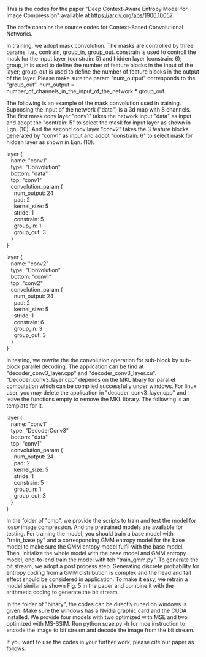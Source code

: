 This is the codes for the paper "Deep Context-Aware Entropy Model for Image Compression" available at https://arxiv.org/abs/1906.10057.

The caffe contains the source codes for Context-Based Convolutional Networks. 

In training, we adopt mask convolution. The masks are controlled by three params, i.e., contrain, group_in, group_out. constrain is used to controll the mask for the input layer (constrain: 5) and hidden layer (constrain: 6); group_in is used to define the number of feature blocks in the input of the layer; group_out is used to define the number of feature blocks in the output of the layer. Please make sure the param "num_output" corresponds to the "group_out". num_output = number_of_channels_in_the_input_of_the_network * group_out.

The following is an example of the mask convolution used in training. Supposing the input of the network ("data") is a 3d map with 8 channels. The first mask conv layer "conv1" takes the network input "data" as input and adopt the "contrain: 5" to select the mask for input layer as shown in Eqn. (10). And the second conv layer "conv2" takes the 3 feature blocks generated by "conv1" as input and adopt "constrain: 6" to select mask for hidden layer as shown in Eqn. (10).

layer {  
  &nbsp;&nbsp;  name: "conv1"  
  &nbsp;&nbsp; type: "Convolution"  
  &nbsp;&nbsp;  bottom: "data"  
  &nbsp;&nbsp;  top: "conv1"  
  &nbsp;&nbsp;  convolution_param {  
  &nbsp;&nbsp;&nbsp;&nbsp;    num_output: 24  
  &nbsp;&nbsp;&nbsp;&nbsp;    pad: 2  
  &nbsp;&nbsp;&nbsp;&nbsp;    kernel_size: 5  
  &nbsp;&nbsp;&nbsp;&nbsp;    stride: 1  
  &nbsp;&nbsp;&nbsp;&nbsp;    constrain: 5  
  &nbsp;&nbsp;&nbsp;&nbsp;    group_in: 1  
  &nbsp;&nbsp;&nbsp;&nbsp;    group_out: 3  
  &nbsp;&nbsp;  }  
}  
  
layer {   
  &nbsp;&nbsp;  name: "conv2"  
  &nbsp;&nbsp;  type: "Convolution"  
  &nbsp;&nbsp;  bottom: "conv1"  
  &nbsp;&nbsp;  top: "conv2"  
  &nbsp;&nbsp;  convolution_param {  
  &nbsp;&nbsp;&nbsp;&nbsp;    num_output: 24  
  &nbsp;&nbsp;&nbsp;&nbsp;    pad: 2  
  &nbsp;&nbsp;&nbsp;&nbsp;    kernel_size: 5  
  &nbsp;&nbsp;&nbsp;&nbsp;    stride: 1  
  &nbsp;&nbsp;&nbsp;&nbsp;    constrain: 6  
  &nbsp;&nbsp;&nbsp;&nbsp;    group_in: 3  
  &nbsp;&nbsp;&nbsp;&nbsp;    group_out: 3  
  &nbsp;&nbsp;  }  
}  
  
In testing, we rewrite the the convolution operation for sub-block by sub-block parallel decoding. The application can be find at "decoder_conv3_layer.cpp" and "decoder_conv3_layer.cu".  "Decoder_conv3_layer.cpp" depends on the MKL libary for parallel computation which can be complied successfully under windows. For linux user, you may delete the application in "decoder_conv3_layer.cpp" and leave the functions empty to remove the MKL library. The following is an template for it. 

layer {  
 &nbsp;&nbsp; name: "conv1"  
 &nbsp;&nbsp; type: "DecoderConv3"  
 &nbsp;&nbsp; bottom: "data"  
 &nbsp;&nbsp; top: "conv1"  
 &nbsp;&nbsp; convolution_param {  
 &nbsp;&nbsp;&nbsp;&nbsp;   num_output: 24  
 &nbsp;&nbsp;&nbsp;&nbsp;   pad: 2  
 &nbsp;&nbsp;&nbsp;&nbsp;   kernel_size: 5  
 &nbsp;&nbsp;&nbsp;&nbsp;   stride: 1  
 &nbsp;&nbsp;&nbsp;&nbsp;   constrain: 5  
 &nbsp;&nbsp;&nbsp;&nbsp;   group_in: 1  
 &nbsp;&nbsp;&nbsp;&nbsp;   group_out: 3  
 &nbsp;&nbsp; }  
}  
  
In the folder of "cmp", we provide the scripts to train and test the model for lossy image compression. And the pretrained models are available for testing. For training the model, you should train a base model with "train_base.py" and a corresponding GMM entropy model for the base model to make sure the GMM entopy model fulfil with the base model. Then, initialize the whole model with the base model and GMM entropy model, end-to-end train the model with teh "train_gmm.py".  To generate the bit stream, we adopt a post process step. Generating discrete probability for entropy coding from a GMM distribution is complex and the head and tail effect should be considered in application. To make it easy, we retrain a model similar as shown Fig. 5 in the paper and combine it with the arithmetic coding  to generate the bit stream. 

In the folder of "binary", the codes can be directly runed on windows is given. Make sure the windows has a Nvidia graphic card and the CUDA installed. We provide four models with two optimized with MSE and two optimized with MS-SSIM. Run python scae.py -h for moe instruction to encode the image to bit stream and decode the image from the bit stream. 

If you want to use the codes in your further work, please cite our paper as follows:


